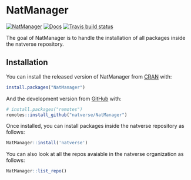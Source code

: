 
<!-- README.md is generated from README.Rmd. Please edit that file -->

# NatManager

<!-- badges: start -->

[![NatManager](https://img.shields.io/badge/NatManager-Part%20of%20the%20natverse-a241b6)](https://natverse.github.io)
[![Docs](https://img.shields.io/badge/docs-100%25-brightgreen.svg)](https://natverse.github.io/NatManager/reference/)
[![Travis build
status](https://travis-ci.org/natverse/NatManager.svg?branch=master)](https://travis-ci.org/natverse/NatManager)
<!-- badges: end -->

The goal of NatManager is to handle the installation of all packages
inside the natverse repository.

## Installation

You can install the released version of NatManager from
[CRAN](https://CRAN.R-project.org) with:

``` r
install.packages("NatManager")
```

And the development version from [GitHub](https://github.com/) with:

``` r
# install.packages("remotes")
remotes::install_github("natverse/NatManager")
```

Once installed, you can install packages inside the natverse repository
as follows:

``` r
NatManager::install('natverse')
```

You can also look at all the repos avaiable in the natverse organization
as follows:

``` r
NatManager::list_repo()
```
